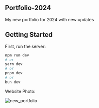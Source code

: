 ## Portfolio-2024
My new portfolio for 2024 with new updates

## Getting Started

First, run the server:

```bash
npm run dev
# or
yarn dev
# or
pnpm dev
# or
bun dev
```
 Website Photo:
 
![new_portfolio](https://github.com/user-attachments/assets/67d0a281-fa4a-47b4-a270-02fd6787aca2)
